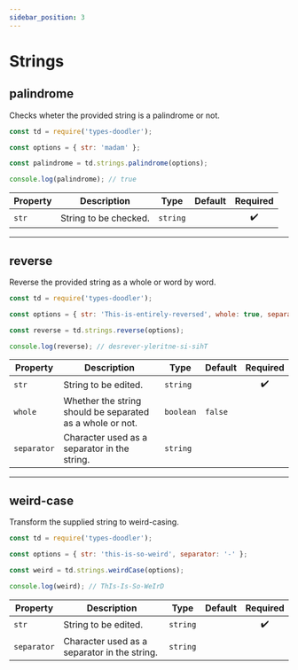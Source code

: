 ```yaml
---
sidebar_position: 3
---
```


# Strings

## palindrome

Checks wheter the provided string is a palindrome or not.

```js
const td = require('types-doodler');

const options = { str: 'madam' };

const palindrome = td.strings.palindrome(options);

console.log(palindrome); // true
```

| Property      | Description                                               | Type      | Default | Required           |
| ------------- | --------------------------------------------------------- | --------- | ------- | :----------------: |
| `str`         | String to be checked.                                     | `string`  |         | :heavy_check_mark: |

---

## reverse

Reverse the provided string as a whole or word by word.

```js
const td = require('types-doodler');

const options = { str: 'This-is-entirely-reversed', whole: true, separator: '-' };

const reverse = td.strings.reverse(options);

console.log(reverse); // desrever-yleritne-si-sihT
```

| Property      | Description                                               | Type      | Default | Required           |
| ------------- | --------------------------------------------------------- | --------- | ------- | :----------------: |
| `str`         | String to be edited.                                      | `string`  |         | :heavy_check_mark: |
| `whole`       | Whether the string should be separated as a whole or not. | `boolean` | `false` |                    |
| `separator`   | Character used as a separator in the string.              | `string`  | ` `     |                    |

---

## weird-case

Transform the supplied string to weird-casing.

```js
const td = require('types-doodler');

const options = { str: 'this-is-so-weird', separator: '-' };

const weird = td.strings.weirdCase(options);

console.log(weird); // ThIs-Is-So-WeIrD
```

| Property      | Description                                  | Type       | Default | Required           |
| ------------- | -------------------------------------------- | ---------- | ------- | :----------------: |
| `str`         | String to be edited.                         | `string`   |         | :heavy_check_mark: |
| `separator`   | Character used as a separator in the string. | `string`   | ` `     |                    |

